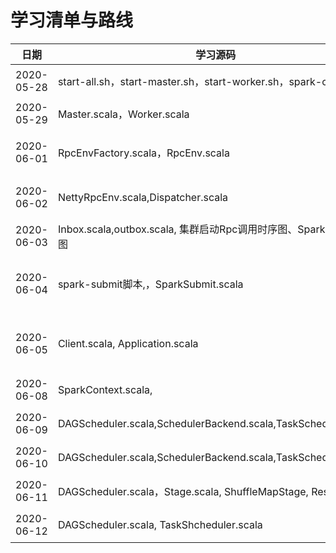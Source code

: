 # 学习清单与路线

| 日期       | 学习源码                                                     | 描述                                  |
| ---------- | ------------------------------------------------------------ | ------------------------------------- |
| 2020-05-28 | start-all.sh，start-master.sh，start-worker.sh，spark-conf.sh | 集群启动脚本                          |
| 2020-05-29 | Master.scala，Worker.scala                                   | Standlone方式启动类                   |
| 2020-06-01 | RpcEnvFactory.scala，RpcEnv.scala                            | Spark RPC框架基本架构                 |
| 2020-06-02 | NettyRpcEnv.scala,Dispatcher.scala                           | Spark Netty RPC框架                   |
| 2020-06-03 | Inbox.scala,outbox.scala, 集群启动Rpc调用时序图、Spark Rpc框架图 | Spark Rpc总结                         |
| 2020-06-04 | spark-submit脚本,，SparkSubmit.scala                         | Spark Yarn cluster模式，提交应用到RM  |
| 2020-06-05 | Client.scala, Application.scala                              | Spark Yarn 模式 RM创建/启动AM(Driver) |
| 2020-06-08 | SparkContext.scala,                                          | Spark作业运行                         |
| 2020-06-09 | DAGScheduler.scala,SchedulerBackend.scala,TaskScheduler.scala | Spark提交作业                         |
| 2020-06-10 | DAGScheduler.scala,SchedulerBackend.scala,TaskScheduler.scala | Spark提交作业                         |
| 2020-06-11 | DAGScheduler.scala，Stage.scala, ShuffleMapStage, ResultStage | Spark作业Stage划分                    |
| 2020-06-12 | DAGScheduler.scala, TaskShcheduler.scala                     | Spark作业Stage划分                    |


